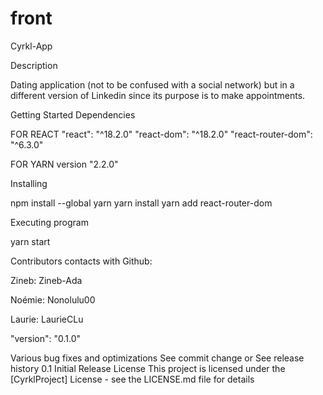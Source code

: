 # front 

Cyrkl-App

Description

Dating application (not to be confused with a social network) but in a different version of Linkedin since its purpose is to make appointments.

Getting Started
Dependencies

FOR REACT
"react": "^18.2.0"
"react-dom": "^18.2.0"
"react-router-dom": "^6.3.0"

FOR YARN
version "2.2.0"

Installing

npm install --global yarn
yarn install
yarn add react-router-dom

Executing program

yarn start


Contributors contacts with Github:

Zineb:
Zineb-Ada

Noémie:
Nonolulu00

Laurie:
LaurieCLu

"version": "0.1.0"

Various bug fixes and optimizations
See commit change or See release history
0.1
Initial Release
License
This project is licensed under the [CyrklProject] License - see the LICENSE.md file for details
